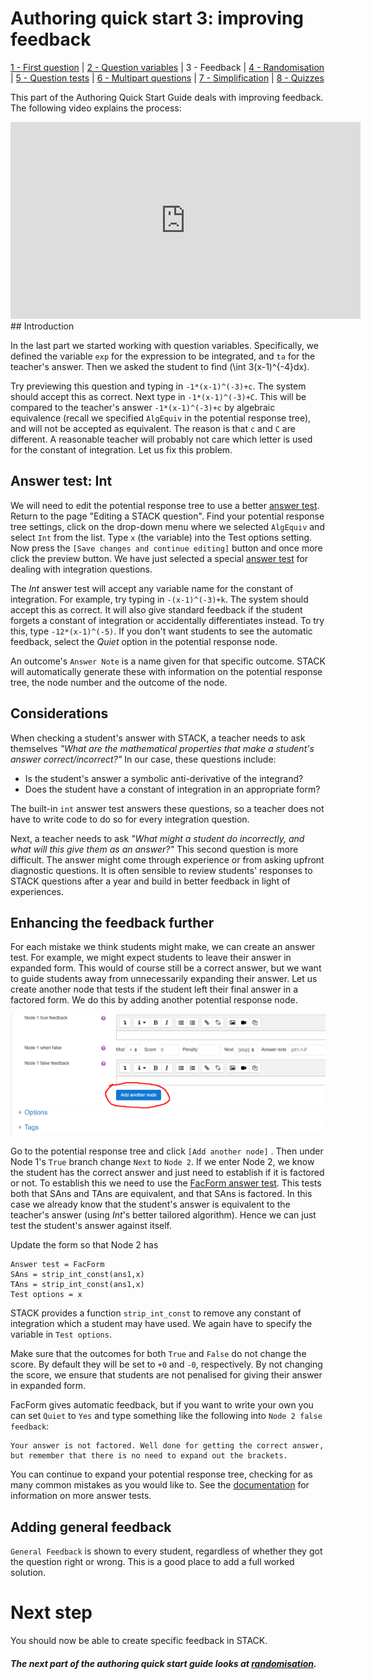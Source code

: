 # Authoring quick start 3: improving feedback

[1 - First question](Authoring_quick_start_1.md) | [2 - Question variables](Authoring_quick_start_2.md) | 3 - Feedback | [4 - Randomisation](Authoring_quick_start_4.md) | [5 - Question tests](Authoring_quick_start_5.md) | [6 - Multipart questions](Authoring_quick_start_6.md) | [7 - Simplification](Authoring_quick_start_7.md) | [8 - Quizzes](Authoring_quick_start_8.md)



This part of the Authoring Quick Start Guide deals with improving feedback. The following video explains the process:

<iframe width="560" height="315" src="https://www.youtube.com/embed/l6QAMmUA5Pk" frameborder="0" allowfullscreen></iframe>
## Introduction

In the last part we started working with question variables. Specifically, we defined the variable  `exp` for the expression to be integrated, and `ta` for the teacher's answer. Then we asked the student to find \(\int 3(x-1)^{-4}dx\).

Try previewing this question and typing in  `-1*(x-1)^(-3)+c`. The system should accept this as correct.  Next type in `-1*(x-1)^(-3)+C`.  This will be compared to the teacher's answer `-1*(x-1)^(-3)+c` by algebraic equivalence (recall we specified `AlgEquiv` in the potential response tree), and will not be accepted as equivalent.  The reason is that `c` and `C` are different.  A reasonable teacher will probably not care which letter is used for the constant of integration. Let us fix this problem.

## Answer test: Int

We will need to edit the potential response tree to use a better [answer test](../Authoring/Answer_Tests/Calculus.md). Return to the page "Editing a STACK question". Find your potential response tree settings, click on the drop-down menu where we selected `AlgEquiv` and select `Int` from the list. Type `x` (the variable) into the Test options setting. Now press the `[Save changes and continue editing]` button and once more click the preview button.  We have just selected a special [answer test](../Authoring/Answer_Tests/Calculus.md) for dealing with integration questions.

The _Int_ answer test will accept any variable name for the constant of integration. For example, try typing in  `-(x-1)^(-3)+k`. The system should accept this as correct.  It will also give standard feedback if the student forgets a constant of integration or accidentally differentiates instead.  To try this, type `-12*(x-1)^(-5)`.  If you don't want students to see the automatic feedback, select the _Quiet_ option in the potential response node.

An outcome's  `Answer Note` is a name given for that specific outcome. STACK will automatically generate these with information on the potential response tree, the node number and the outcome of the node.

## Considerations

When checking a student's answer with STACK, a teacher needs to ask themselves _"What are the mathematical properties that make a student's answer correct/incorrect?"_  In our case, these questions include:

- Is the student's answer a symbolic anti-derivative of the integrand?
- Does the student have a constant of integration in an appropriate form?

The built-in `int` answer test answers these questions, so a teacher does not have to write code to do so for every integration question.

Next, a teacher needs to ask _"What might a student do incorrectly, and what will this give them as an answer?"_  This second question is more difficult. The answer might come through experience or from asking upfront diagnostic questions. It is often sensible to review students' responses to STACK questions after a year and build in better feedback in light of experiences. 

## Enhancing the feedback further

For each mistake we think students might make, we can create an answer test. For example, we might expect students to leave their answer in expanded form. This would of course still be a correct answer, but we want to guide students away from unnecessarily expanding their answer. Let us create another node that tests if the student left their final answer in a factored form. We do this by adding another potential response node. 

![Adding a new node](../../content/add_new_node.png)

Go to the potential response tree and click `[Add another node]` . Then under Node 1's  `True` branch change `Next` to `Node 2`. If we enter Node 2, we know the student has the correct answer and just need to establish if it is factored or not. To establish this we need to use the [FacForm answer test](../Authoring/Answer_Tests/index.md). This tests both that SAns and TAns are equivalent, and that SAns is factored. In this case we already know that the student's answer is equivalent to the teacher's answer (using *Int*'s better tailored algorithm). Hence we can just test the student's answer against itself.

Update the form so that Node 2 has

```
Answer test = FacForm
SAns = strip_int_const(ans1,x)
TAns = strip_int_const(ans1,x)
Test options = x
```

STACK provides a function `strip_int_const` to remove any constant of integration which a student may have used. We again have to specify the variable in `Test options`. 

Make sure that the outcomes for both `True` and `False` do not change the score. By default they will be set to `+0` and `-0`, respectively. By not changing the score, we ensure that students are not penalised for giving their answer in expanded form.

FacForm gives automatic feedback, but if you want to write your own you can set `Quiet` to `Yes` and type something like the following into `Node 2 false feedback`:

```
Your answer is not factored. Well done for getting the correct answer, but remember that there is no need to expand out the brackets.
```

You can continue to expand your potential response tree, checking for as many common mistakes as you would like to. See the [documentation](../Authoring/Answer_Tests/index.md) for information on more answer tests.

## Adding general feedback

`General Feedback` is shown to every student, regardless of whether they got the question right or wrong. This is a good place to add a full worked solution.

# Next step

You should now be able to create specific feedback in STACK.

##### The next part of the authoring quick start guide looks at [randomisation](Authoring_quick_start_4.md).